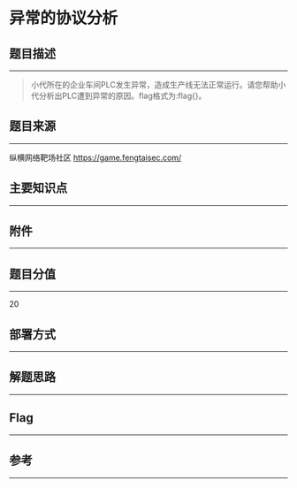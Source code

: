 # 异常的协议分析

## 题目描述
---
> 小代所在的企业车间PLC发生异常，造成生产线无法正常运行。请您帮助小代分析出PLC遭到异常的原因。flag格式为:flag{}。

## 题目来源
---
纵横网络靶场社区 https://game.fengtaisec.com/

## 主要知识点
---


## 附件
---


## 题目分值
---
20

## 部署方式
---


## 解题思路
---


## Flag
---


## 参考
---
